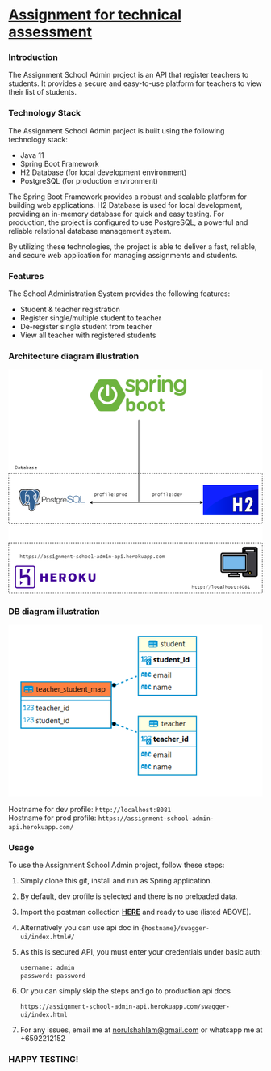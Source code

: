 # [Assignment for technical assessment](https://gist.github.com/ongbt/b06720e106a4a02ddf33de7bc5537e19#backend-api-asessment)

### Introduction
The Assignment School Admin project is an API that register teachers to students. It provides a secure and easy-to-use platform for teachers to view their list of students.

### Technology Stack
The Assignment School Admin project is built using the following technology stack:

- Java 11
- Spring Boot Framework
- H2 Database (for local development environment)
- PostgreSQL (for production environment)  

The Spring Boot Framework provides a robust and scalable platform for building web applications. H2 Database is used for local development, providing an in-memory database for quick and easy testing. For production, the project is configured to use PostgreSQL, a powerful and reliable relational database management system.  

By utilizing these technologies, the project is able to deliver a fast, reliable, and secure web application for managing assignments and students.  

### Features
The School Administration System provides the following features:

- Student & teacher registration
- Register single/multiple student to teacher
- De-register single student from teacher
- View all teacher with registered students

### Architecture diagram illustration
![Image](./src/main/resources/architecture-diagram2.png)

### DB diagram illustration
![Image](./src/main/resources/db-diagram.PNG)

  Hostname for dev profile: `http://localhost:8081`  
  Hostname for prod profile: `https://assignment-school-admin-api.herokuapp.com/`  

### Usage

To use the Assignment School Admin project, follow these steps:

1. Simply clone this git, install and run as Spring application. 
2. By default, dev profile is selected and there is no preloaded data.
3. Import the postman collection [**HERE**](/src/main/resources/assigment-school-admin-api.postman_collection.json) and ready to use (listed ABOVE). 
4. Alternatively you can use api doc in `{hostname}/swagger-ui/index.html#/`
5. As this is secured API, you must enter your credentials under basic auth:  

       username: admin
       password: password

6. Or you can simply skip the steps and go to production api docs  

       https://assignment-school-admin-api.herokuapp.com/swagger-ui/index.html

7. For any issues, email me at norulshahlam@gmail.com or whatsapp me at +6592212152

### HAPPY TESTING!